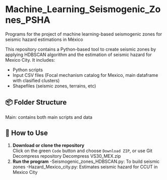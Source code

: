 # Machine_Learning_Seismogenic_Zones_PSHA
Programs for the project of machine learning-based seismogenic zones for seismic hazard estimations in México

This repository contains a Python-based tool to create seismic zones by applying HDBSCAN algorithm and the estimation of seismic hazard for Mexico City. 
It includes:
- Python scripts
- Input CSV files (Focal mechanism catalog for Mexico, main dataframe with clasified clusters)
- Shapefiles (seismic zones, terrains, etc)

## 📦 Folder Structure
Main: contains both main scripts and data

## 🚀 How to Use

1. **Download or clone the repository**  
   Click on the green `Code` button and choose `Download ZIP`, or use Git
   Decompress repository
   Decompress VS30_MEX.zip
3. **Run the program**
   -Seismogenic_zones_HDBSCAN.py: To build seismic zones
   -Hazard_Mexico_city.py: Estimates seismic hazard for CCUT in Mexico City
